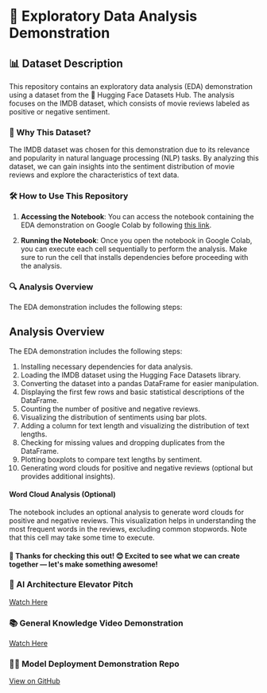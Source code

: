 # 🚀 Exploratory Data Analysis Demonstration

## 📊 Dataset Description
This repository contains an exploratory data analysis (EDA) demonstration using a dataset from the 🤗 Hugging Face Datasets Hub. The analysis focuses on the IMDB dataset, which consists of movie reviews labeled as positive or negative sentiment.

### 📌 Why This Dataset?
The IMDB dataset was chosen for this demonstration due to its relevance and popularity in natural language processing (NLP) tasks. By analyzing this dataset, we can gain insights into the sentiment distribution of movie reviews and explore the characteristics of text data.

### 🛠️ How to Use This Repository
1. **Accessing the Notebook**: You can access the notebook containing the EDA demonstration on Google Colab by following [this link](https://colab.research.google.com/drive/1iJLfyWj3fJ1Y8FYRmTbxL9Dpy3E42DnN?usp=sharing).

2. **Running the Notebook**: Once you open the notebook in Google Colab, you can execute each cell sequentially to perform the analysis. Make sure to run the cell that installs dependencies before proceeding with the analysis.

### 🔍 Analysis Overview
The EDA demonstration includes the following steps:

## Analysis Overview
The EDA demonstration includes the following steps:
1. Installing necessary dependencies for data analysis.
2. Loading the IMDB dataset using the Hugging Face Datasets library.
3. Converting the dataset into a pandas DataFrame for easier manipulation.
4. Displaying the first few rows and basic statistical descriptions of the DataFrame.
5. Counting the number of positive and negative reviews.
6. Visualizing the distribution of sentiments using bar plots.
7. Adding a column for text length and visualizing the distribution of text lengths.
8. Checking for missing values and dropping duplicates from the DataFrame.
9. Plotting boxplots to compare text lengths by sentiment.
10. Generating word clouds for positive and negative reviews (optional but provides additional insights).

#### Word Cloud Analysis (Optional)
The notebook includes an optional analysis to generate word clouds for positive and negative reviews. This visualization helps in understanding the most frequent words in the reviews, excluding common stopwords. Note that this cell may take some time to execute.


#### 🚀 Thanks for checking this out! 😊 Excited to see what we can create together — let's make something awesome!


### 🎥 AI Architecture Elevator Pitch
[Watch Here](https://www.youtube.com/watch?v=ZW-hsYpi36A)

### 📚 General Knowledge Video Demonstration
[Watch Here](https://www.youtube.com/watch?v=N98e7LbzxkI)

### 🧑‍💻 Model Deployment Demonstration Repo
[View on GitHub](https://github.com/onchainlabs1/lemay)

